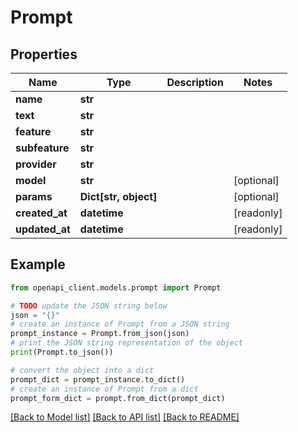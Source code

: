 # Prompt


## Properties

Name | Type | Description | Notes
------------ | ------------- | ------------- | -------------
**name** | **str** |  | 
**text** | **str** |  | 
**feature** | **str** |  | 
**subfeature** | **str** |  | 
**provider** | **str** |  | 
**model** | **str** |  | [optional] 
**params** | **Dict[str, object]** |  | [optional] 
**created_at** | **datetime** |  | [readonly] 
**updated_at** | **datetime** |  | [readonly] 

## Example

```python
from openapi_client.models.prompt import Prompt

# TODO update the JSON string below
json = "{}"
# create an instance of Prompt from a JSON string
prompt_instance = Prompt.from_json(json)
# print the JSON string representation of the object
print(Prompt.to_json())

# convert the object into a dict
prompt_dict = prompt_instance.to_dict()
# create an instance of Prompt from a dict
prompt_form_dict = prompt.from_dict(prompt_dict)
```
[[Back to Model list]](../README.md#documentation-for-models) [[Back to API list]](../README.md#documentation-for-api-endpoints) [[Back to README]](../README.md)


